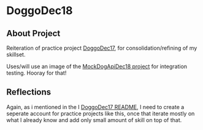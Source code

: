 # DoggoDec18
## About Project
Reiteration of practice project [DoggoDec17](https://github.com/mittons/doggoDec17), for consolidation/refining of my skillset.

Uses/will use an image of the [MockDogApiDec18 project](https://github.com/mittons/MockDogApiDec18) for integration testing. Hooray for that!

## Reflections
Again, as i mentioned in the I [DoggoDec17 README](https://github.com/mittons/doggoDec17), I need to create a seperate account for practice projects like this, once that iterate mostly on what I already know and add only small amount of skill on top of that.